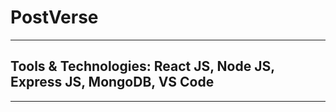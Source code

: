 # PostVerse
<hr>
<h2>Tools & Technologies: React JS, Node JS, Express JS, MongoDB, VS Code</h2>
<hr>
